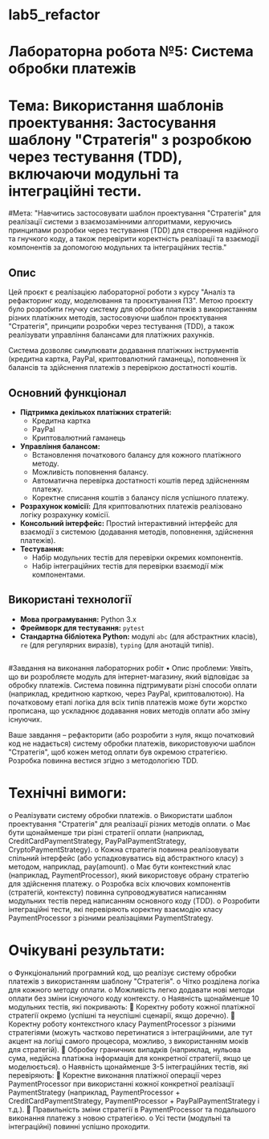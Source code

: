 # lab5_refactor

# Лабораторна робота №5: Система обробки платежів


# Тема: Використання шаблонів проектування: Застосування шаблону "Стратегія" з розробкою через тестування (TDD), включаючи модульні та інтеграційні тести.

#Мета: "Навчитись застосовувати шаблон проектування "Стратегія" для реалізації системи з взаємозамінними алгоритмами, керуючись принципами розробки через тестування (TDD) для створення надійного та гнучкого коду, а також перевірити коректність реалізації та взаємодії компонентів за допомогою модульних та інтеграційних тестів."


## Опис

Цей проєкт є реалізацією лабораторної роботи з курсу "Аналіз та рефакторинг коду, моделювання та проєктування ПЗ". Метою проєкту було розробити гнучку систему для обробки платежів з використанням різних платіжних методів, застосовуючи шаблон проєктування "Стратегія", принципи розробки через тестування (TDD), а також реалізувати управління балансами для платіжних рахунків.

Система дозволяє симулювати додавання платіжних інструментів (кредитна картка, PayPal, криптовалютний гаманець), поповнення їх балансів та здійснення платежів з перевіркою достатності коштів.

## Основний функціонал

* **Підтримка декількох платіжних стратегій:**
    * Кредитна картка
    * PayPal
    * Криптовалютний гаманець
* **Управління балансом:**
    * Встановлення початкового балансу для кожного платіжного методу.
    * Можливість поповнення балансу.
    * Автоматична перевірка достатності коштів перед здійсненням платежу.
    * Коректне списання коштів з балансу після успішного платежу.
* **Розрахунок комісії:** Для криптовалютних платежів реалізовано логіку розрахунку комісії.
* **Консольний інтерфейс:** Простий інтерактивний інтерфейс для взаємодії з системою (додавання методів, поповнення, здійснення платежів).
* **Тестування:**
    * Набір модульних тестів для перевірки окремих компонентів.
    * Набір інтеграційних тестів для перевірки взаємодії між компонентами.

## Використані технології

* **Мова програмування:** Python 3.x
* **Фреймворк для тестування:** `pytest`
* **Стандартна бібліотека Python:** модулі `abc` (для абстрактних класів), `re` (для регулярних виразів), `typing` (для анотацій типів).

##
#Завдання на виконання лабораторних робіт
•	Опис проблеми: Уявіть, що ви розробляєте модуль для інтернет-магазину, який відповідає за обробку платежів. Система повинна підтримувати різні способи оплати (наприклад, кредитною карткою, через PayPal, криптовалютою). На початковому етапі логіка для всіх типів платежів може бути жорстко прописана, що ускладнює додавання нових методів оплати або зміну існуючих. 

Ваше завдання – рефакторити (або розробити з нуля, якщо початковий код не надається) систему обробки платежів, використовуючи шаблон "Стратегія", щоб кожен метод оплати був окремою стратегією. 
Розробка повинна вестися згідно з методологією TDD.

# Технічні вимоги:
o	Реалізувати систему обробки платежів.
o	Використати шаблон проектування "Стратегія" для реалізації різних методів оплати.
o	Має бути щонайменше три різні стратегії оплати (наприклад, CreditCardPaymentStrategy, PayPalPaymentStrategy, CryptoPaymentStrategy).
o	Кожна стратегія повинна реалізовувати спільний інтерфейс (або успадковуватись від абстрактного класу) з методом, наприклад, pay(amount).
o	Має бути контекстний клас (наприклад, PaymentProcessor), який використовує обрану стратегію для здійснення платежу.
o	Розробка всіх ключових компонентів (стратегій, контексту) повинна супроводжуватися написанням модульних тестів перед написанням основного коду (TDD).
o	Розробити інтеграційні тести, які перевіряють коректну взаємодію класу PaymentProcessor з різними реалізаціями PaymentStrategy.
# Очікувані результати:
o	Функціональний програмний код, що реалізує систему обробки платежів з використанням шаблону "Стратегія".
o	Чітко розділена логіка для кожного методу оплати.
o	Можливість легко додавати нові методи оплати без зміни існуючого коду контексту.
o	Наявність щонайменше 10 модульних тестів, які покривають: 
   	Коректну роботу кожної платіжної стратегії окремо (успішні та неуспішні сценарії, якщо доречно).
   	Коректну роботу контекстного класу PaymentProcessor з різними стратегіями (можуть частково перетинатися з інтеграційними, але тут акцент на логіці самого процесора, можливо, з використанням моків для стратегій).
	   Обробку граничних випадків (наприклад, нульова сума, недійсна платіжна інформація для конкретної стратегії, якщо це моделюється).
o	Наявність щонайменше 3-5 інтеграційних тестів, які перевіряють: 
	   Коректне виконання платіжної операції через PaymentProcessor при використанні кожної конкретної реалізації PaymentStrategy (наприклад, PaymentProcessor + CreditCardPaymentStrategy, PaymentProcessor + PayPalPaymentStrategy і т.д.).
	   Правильність зміни стратегії в PaymentProcessor та подальшого виконання платежу з новою стратегією.
o	Усі тести (модульні та інтеграційні) повинні успішно проходити.

